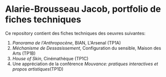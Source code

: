 # Alarie-Brousseau Jacob, portfolio de fiches techniques

Ce repository contient des fiches techniques des oeuvres suivantes:
1. *Panorama de l'Anthropocène*, BIAN, L'Arsenal (TP1A)
2. *Méchanisme de Dessasissement*, Configuration du sensible, Maison des Arts (TP1B)
3. *House of Skin*, Cinémathèque (TP1C)
4. Une appréciation de la conférence *Mouvance: pratiques interactives et propos artistiques*(TP1D)
